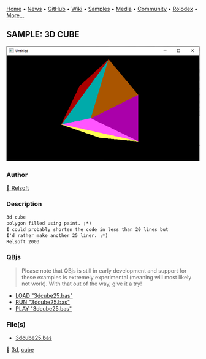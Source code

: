 [Home](https://qb64.com) • [News](../../news.md) • [GitHub](../../github.md) • [Wiki](../../wiki.md) • [Samples](../../samples.md) • [Media](../../media.md) • [Community](../../community.md) • [Rolodex](../../rolodex.md) • [More...](../../more.md)

## SAMPLE: 3D CUBE

![screenshot.png](img/screenshot.png)

### Author

[🐝 Relsoft](../relsoft.md) 

### Description

```text
3d cube
polygon filled using paint. ;*)
I could probably shorten the code in less than 20 lines but
I'd rather make another 25 liner. ;*)
Relsoft 2003
```

### QBjs

> Please note that QBjs is still in early development and support for these examples is extremely experimental (meaning will most likely not work). With that out of the way, give it a try!

* [LOAD "3dcube25.bas"](https://v6p9d9t4.ssl.hwcdn.net/html/5953810/index.html?src=https://qb64.com/samples/3d-cube/src/3dcube25.bas)
* [RUN "3dcube25.bas"](https://v6p9d9t4.ssl.hwcdn.net/html/5953810/index.html?mode=auto&src=https://qb64.com/samples/3d-cube/src/3dcube25.bas)
* [PLAY "3dcube25.bas"](https://v6p9d9t4.ssl.hwcdn.net/html/5953810/index.html?mode=play&src=https://qb64.com/samples/3d-cube/src/3dcube25.bas)

### File(s)

* [3dcube25.bas](src/3dcube25.bas)

🔗 [3d](../3d.md), [cube](../cube.md)

